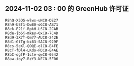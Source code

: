 ## 2024-11-02 03 : 00 的 GreenHub 许可证
```
R8hQ-X5DS-wlws-uNC8-DE27
R8h9-bEf1-Dw80-oGC8-AB71
R8ek-E21f-RpkH-LSC8-2CAB
R8de-jb6j-mkey-0xC8-7C4D
R8d9-3X7T-Qm77-AUC8-242E
R8d1-GtTg-bz83-SAC8-929F
R8cs-5eXl-QOQE-olC8-E4FE
R8cT-fDl4-LKdo-FDC8-E4AE
R8bC-qgfP-1cte-qwC8-0542
R8aw-ioy7-RzY3-NFC8-5F06
```
